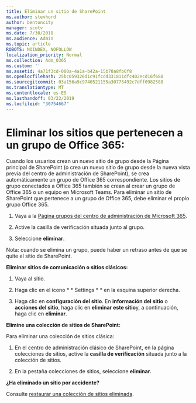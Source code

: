 ```yaml
---
title: Eliminar un sitio de SharePoint
ms.author: stevhord
author: bentoncity
manager: scotv
ms.date: 7/30/2018
ms.audience: Admin
ms.topic: article
ROBOTS: NOINDEX, NOFOLLOW
localization_priority: Normal
ms.collection: Adm_O365
ms.custom: ''
ms.assetid: 4a71f3cd-000a-4a1a-b42a-15b70a8fb6f8
ms.openlocfilehash: 25bc059326d1c91fcdd331811dfc402ecd16f688
ms.sourcegitcommit: 03a156a9c9740521155a30775492c7dff0982588
ms.translationtype: MT
ms.contentlocale: es-ES
ms.lasthandoff: 03/22/2019
ms.locfileid: "30754667"
---
```

# <a name="delete-sites-that-belong-to-an-office-365-group"></a>Eliminar los sitios que pertenecen a un grupo de Office 365:

Cuando los usuarios crean un nuevo sitio de grupo desde la Página principal de SharePoint (o crea un nuevo sitio de grupo desde la nueva vista previa del centro de administración de SharePoint), se crea automáticamente un grupo de Office 365 correspondiente. Los sitios de grupo conectados a Office 365 también se crean al crear un grupo de Office 365 o un equipo en Microsoft Teams. Para eliminar un sitio de SharePoint que pertenece a un grupo de Office 365, debe eliminar el propio grupo Office 365. 
  
1. Vaya a la [Página grupos del centro de administración de Microsoft 365](https://portal.office.com/adminportal/home#/groups).
    
2. Active la casilla de verificación situada junto al grupo.
    
3. Seleccione **eliminar**.
    
Nota: cuando se elimina un grupo, puede haber un retraso antes de que se quite el sitio de SharePoint.
  
**Eliminar sitios de comunicación o sitios clásicos:**

1. Vaya al sitio.
  
2. Haga clic en el icono * * Settings * * en la esquina superior derecha. 
  
3. Haga clic en **configuración del sitio**. En **información del sitio** o **acciones del sitio**, haga clic en **eliminar este sitio**y, a continuación, haga clic en **eliminar**.
  
**Elimine una colección de sitios de SharePoint:**

Para eliminar una colección de sitios clásica:
  
1. En el centro de administración clásico de SharePoint, en la página colecciones de sitios, active la **casilla de verificación** situada junto a la colección de sitios. 
    
2. En la pestaña colecciones de sitios, seleccione **eliminar.**
    
**¿Ha eliminado un sitio por accidente?**

Consulte [restaurar una colección de sitios eliminada](https://go.microsoft.com/fwlink/?linkid=867660).
  

